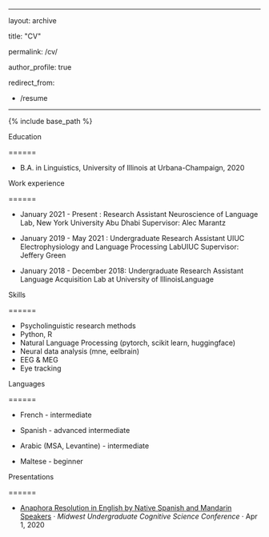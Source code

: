 
---

layout: archive

title: "CV"

permalink: /cv/

author_profile: true

redirect_from:

- /resume

---

  

{% include base_path %}

  

Education

======

* B.A. in Linguistics, University of Illinois at Urbana-Champaign, 2020

  

Work experience

======

* January 2021 - Present : Research Assistant
	Neuroscience of Language Lab, New York University Abu Dhabi
	Supervisor: Alec Marantz

  

* January 2019 - May 2021 : Undergraduate Research Assistant
	UIUC Electrophysiology and Language Processing LabUIUC
	Supervisor: Jeffery Green

* January 2018 - December 2018: Undergraduate Research Assistant
	Language Acquisition Lab at University of IllinoisLanguage
	
Skills

======

* Psycholinguistic research methods
* Python, R
* Natural Language Processing (pytorch, scikit learn, huggingface)
* Neural data analysis (mne, eelbrain)
* EEG & MEG
* Eye tracking
  

Languages

======

* French - intermediate

* Spanish - advanced intermediate

* Arabic (MSA, Levantine) - intermediate

* Maltese - beginner

  

Presentations

======

* [ Anaphora Resolution in English by Native Spanish and Mandarin Speakers](http://mucsc.info/2020/) · *Midwest Undergraduate Cognitive Science Conference* · Apr 1, 2020